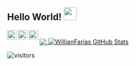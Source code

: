 ## Hello World! <img src="https://raw.githubusercontent.com/iampavangandhi/iampavangandhi/master/gifs/Hi.gif" width="30px"></h2>

<a href="https://www.linkedin.com/in/willian-farias-56679ab2/">
  <img align="left" alt="Willian Farias Linkdein" width="22px" src="https://cdn.jsdelivr.net/npm/simple-icons@v3/icons/linkedin.svg" />
</a>
<a href="https://www.instagram.com/williafarias/">
  <img align="left" alt=willianfaria Instagram" width="22px" src="https://cdn.jsdelivr.net/npm/simple-icons@v3/icons/instagram.svg" />
</a>
<a href="williansousafarias@gmail.com">
  <img align="left" alt="Pavan's Instagram" width="22px" src="https://cdn.jsdelivr.net/npm/simple-icons@v3/icons/gmail.svg" />
</a>

<br />

<a href="https://github.com/WillianFarias/WillianFarias">
  <img align="center" src="https://github-readme-stats.vercel.app/api/top-langs/?username=WillianFarias&hide=css,hack&title_color=ffffff&text_color=c9cacc&icon_color=2bbc8a&bg_color=1d1f21" />
</a>

<a href="https://github.com/WillianFarias/WillianFarias">
  <img align="center" src="https://github-readme-stats.vercel.app/api?username=WillianFarias&show_icons=true&line_height=27&count_private=true&&theme=radical" alt="WillianFarias GitHub Stats" />
</a>
<br />

![visitors](https://visitor-badge.laobi.icu/badge?page_id=WillianFarias)
